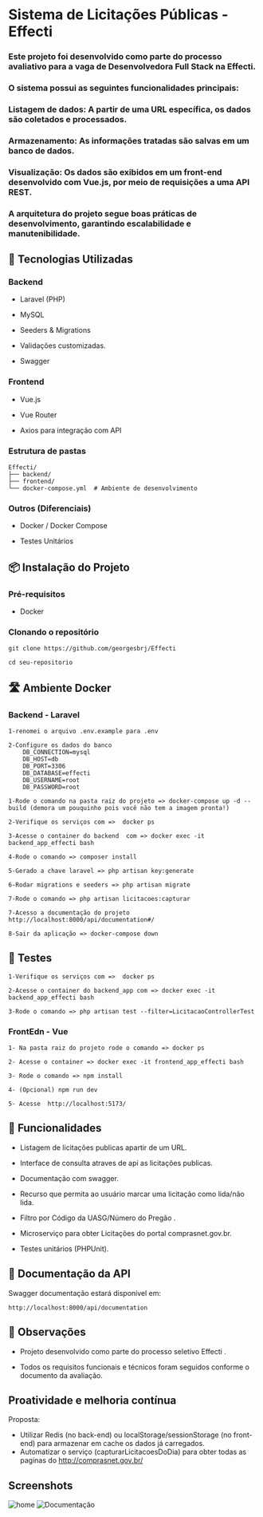# Sistema de Licitações Públicas - Effecti 

### Este projeto foi desenvolvido como parte do processo avaliativo para a vaga de Desenvolvedora Full Stack na Effecti.
### O sistema possui as seguintes funcionalidades principais:
### Listagem de dados: A partir de uma URL específica, os dados são coletados e processados.
### Armazenamento: As informações tratadas são salvas em um banco de dados.
### Visualização: Os dados são exibidos em um front-end desenvolvido com Vue.js, por meio de requisições a uma API REST.
### A arquitetura do projeto segue boas práticas de desenvolvimento, garantindo escalabilidade e manutenibilidade.


## 🚀 Tecnologias Utilizadas

### Backend

- Laravel (PHP)

- MySQL

- Seeders & Migrations

- Validações customizadas.

- Swagger 

### Frontend

- Vue.js

- Vue Router 

- Axios para integração com API


### Estrutura de pastas 
```
Effecti/
├── backend/    
├── frontend/
└── docker-compose.yml  # Ambiente de desenvolvimento
```


### Outros (Diferenciais)

- Docker / Docker Compose 

- Testes Unitários 


## 📦 Instalação do Projeto 


### Pré-requisitos

- Docker 


### Clonando o repositório

```
git clone https://github.com/georgesbrj/Effecti

cd seu-repositorio
```

## 🛣 Ambiente Docker 

### Backend - Laravel


```
1-renomei o arquivo .env.example para .env  

2-Configure os dados do banco 
    DB_CONNECTION=mysql
    DB_HOST=db
    DB_PORT=3306
    DB_DATABASE=effecti
    DB_USERNAME=root
    DB_PASSWORD=root

1-Rode o comando na pasta raiz do projeto => docker-compose up -d --build (demora um pouquinho pois você não tem a imagem pronta!)

2-Verifique os serviços com =>  docker ps 

3-Acesse o container do backend  com => docker exec -it backend_app_effecti bash

4-Rode o comando => composer install 

5-Gerado a chave laravel => php artisan key:generate

6-Rodar migrations e seeders => php artisan migrate  

7-Rode o comando => php artisan licitacoes:capturar 

7-Acesso a documentação do projeto http://localhost:8000/api/documentation#/

8-Sair da aplicação => docker-compose down 
```

## 🧪 Testes  
```
1-Verifique os serviços com =>  docker ps 

2-Acesse o container do backend_app com => docker exec -it backend_app_effecti bash

3-Rode o comando => php artisan test --filter=LicitacaoControllerTest
```

### FrontEdn - Vue
```
1- Na pasta raiz do projeto rode o comando => docker ps 

2- Acesse o container => docker exec -it frontend_app_effecti bash

3- Rode o comando => npm install

4- (Opcional) npm run dev

5- Acesse  http://localhost:5173/
``` 

## 🧩 Funcionalidades

- Listagem de licitações publicas apartir de um URL.

- Interface de consulta atraves de api as licitações publicas.

- Documentação com swagger. 

- Recurso que permita ao usuário marcar uma licitação como lida/não lida.

- Filtro por Código da UASG/Número do Pregão .

- Microserviço para obter Licitações do portal comprasnet.gov.br.

- Testes unitários (PHPUnit).

## 📁 Documentação da API 

Swagger documentação estará disponível em:
```
http://localhost:8000/api/documentation
```

## 📌 Observações

- Projeto desenvolvido como parte do processo seletivo Effecti .

- Todos os requisitos funcionais e técnicos foram seguidos conforme o documento da avaliação.

## Proatividade e melhoria contínua
 Proposta:
- Utilizar Redis (no back-end) ou localStorage/sessionStorage (no front-end) para armazenar em cache os dados já carregados.
- Automatizar o serviço (capturarLicitacoesDoDia) para obter todas as paginas do http://comprasnet.gov.br/


## Screenshots
 
![home](https://raw.githubusercontent.com/georgesbrj/UniCampo/master/backend/public/images/home.png)
![Documentação](https://raw.githubusercontent.com/georgesbrj/UniCampo/master/backend/public/images/documentation.png)
 